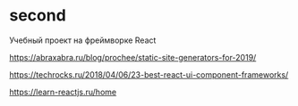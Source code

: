 # second
Учебный проект на фреймворке React

https://abraxabra.ru/blog/prochee/static-site-generators-for-2019/

https://techrocks.ru/2018/04/06/23-best-react-ui-component-frameworks/

https://learn-reactjs.ru/home

